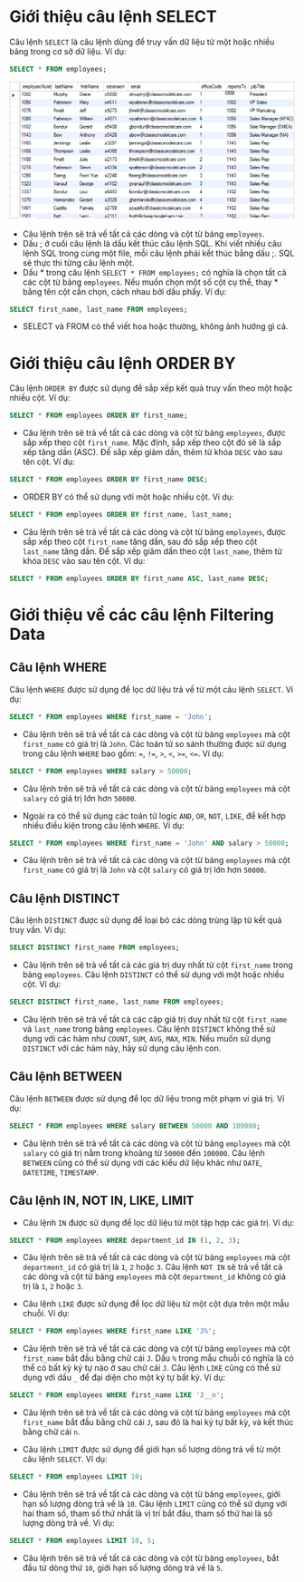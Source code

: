 # Giới thiệu câu lệnh SELECT

Câu lệnh `SELECT` là câu lệnh dùng để truy vấn dữ liệu từ một hoặc nhiều bảng trong cơ sở dữ liệu. Ví dụ:

```sql
SELECT * FROM employees;
```

![image](../image/image.png)

- Câu lệnh trên sẽ trả về tất cả các dòng và cột từ bảng `employees`.
- Dấu ; ở cuối câu lệnh là dấu kết thúc câu lệnh SQL. Khi viết nhiều câu lệnh SQL trong cùng một file, mỗi câu lệnh phải kết thúc bằng dấu ;. SQL sẽ thực thi từng câu lệnh một.
- Dấu \* trong câu lệnh `SELECT * FROM employees;` có nghĩa là chọn tất cả các cột từ bảng `employees`. Nếu muốn chọn một số cột cụ thể, thay \* bằng tên cột cần chọn, cách nhau bởi dấu phẩy. Ví dụ:

```sql
SELECT first_name, last_name FROM employees;
```

- SELECT và FROM có thể viết hoa hoặc thường, không ảnh hưởng gì cả.

# Giới thiệu câu lệnh ORDER BY

Câu lệnh `ORDER BY` được sử dụng để sắp xếp kết quả truy vấn theo một hoặc nhiều cột. Ví dụ:

```sql
SELECT * FROM employees ORDER BY first_name;
```

- Câu lệnh trên sẽ trả về tất cả các dòng và cột từ bảng `employees`, được sắp xếp theo cột `first_name`. Mặc định, sắp xếp theo cột đó sẽ là sắp xếp tăng dần (ASC). Để sắp xếp giảm dần, thêm từ khóa `DESC` vào sau tên cột. Ví dụ:

```sql
SELECT * FROM employees ORDER BY first_name DESC;
```

- ORDER BY có thể sử dụng với một hoặc nhiều cột. Ví dụ:

```sql
SELECT * FROM employees ORDER BY first_name, last_name;
```

- Câu lệnh trên sẽ trả về tất cả các dòng và cột từ bảng `employees`, được sắp xếp theo cột `first_name` tăng dần, sau đó sắp xếp theo cột `last_name` tăng dần. Để sắp xếp giảm dần theo cột `last_name`, thêm từ khóa `DESC` vào sau tên cột. Ví dụ:

```sql
SELECT * FROM employees ORDER BY first_name ASC, last_name DESC;
```

# Giới thiệu về các câu lệnh Filtering Data

## Câu lệnh WHERE

Câu lệnh `WHERE` được sử dụng để lọc dữ liệu trả về từ một câu lệnh `SELECT`. Ví dụ:

```sql
SELECT * FROM employees WHERE first_name = 'John';
```

- Câu lệnh trên sẽ trả về tất cả các dòng và cột từ bảng `employees` mà cột `first_name` có giá trị là `John`. Các toán tử so sánh thường được sử dụng trong câu lệnh `WHERE` bao gồm: `=`, `!=`, `>`, `<`, `>=`, `<=`. Ví dụ:

```sql
SELECT * FROM employees WHERE salary > 50000;
```

- Câu lệnh trên sẽ trả về tất cả các dòng và cột từ bảng `employees` mà cột `salary` có giá trị lớn hơn `50000`.

- Ngoài ra có thể sử dụng các toán tử logic `AND`, `OR`, `NOT`, `LIKE`,  để kết hợp nhiều điều kiện trong câu lệnh `WHERE`. Ví dụ:

```sql
SELECT * FROM employees WHERE first_name = 'John' AND salary > 50000;
```

- Câu lệnh trên sẽ trả về tất cả các dòng và cột từ bảng `employees` mà cột `first_name` có giá trị là `John` và cột `salary` có giá trị lớn hơn `50000`.

## Câu lệnh DISTINCT

Câu lệnh `DISTINCT` được sử dụng để loại bỏ các dòng trùng lặp từ kết quả truy vấn. Ví dụ:

```sql
SELECT DISTINCT first_name FROM employees;
```

- Câu lệnh trên sẽ trả về tất cả các giá trị duy nhất từ cột `first_name` trong bảng `employees`. Câu lệnh `DISTINCT` có thể sử dụng với một hoặc nhiều cột. Ví dụ:

```sql
SELECT DISTINCT first_name, last_name FROM employees;
```

- Câu lệnh trên sẽ trả về tất cả các cặp giá trị duy nhất từ cột `first_name` và `last_name` trong bảng `employees`. Câu lệnh `DISTINCT` không thể sử dụng với các hàm như `COUNT`, `SUM`, `AVG`, `MAX`, `MIN`. Nếu muốn sử dụng `DISTINCT` với các hàm này, hãy sử dụng câu lệnh con.

## Câu lệnh BETWEEN

Câu lệnh `BETWEEN` được sử dụng để lọc dữ liệu trong một phạm vi giá trị. Ví dụ:

```sql
SELECT * FROM employees WHERE salary BETWEEN 50000 AND 100000;
```

- Câu lệnh trên sẽ trả về tất cả các dòng và cột từ bảng `employees` mà cột `salary` có giá trị nằm trong khoảng từ `50000` đến `100000`. Câu lệnh `BETWEEN` cũng có thể sử dụng với các kiểu dữ liệu khác như `DATE`, `DATETIME`, `TIMESTAMP`.

## Câu lệnh IN, NOT IN, LIKE, LIMIT

- Câu lệnh `IN` được sử dụng để lọc dữ liệu từ một tập hợp các giá trị. Ví dụ:

```sql
SELECT * FROM employees WHERE department_id IN (1, 2, 3);
```

- Câu lệnh trên sẽ trả về tất cả các dòng và cột từ bảng `employees` mà cột `department_id` có giá trị là `1`, `2` hoặc `3`. Câu lệnh `NOT IN` sẽ trả về tất cả các dòng và cột từ bảng `employees` mà cột `department_id` không có giá trị là `1`, `2` hoặc `3`.

- Câu lệnh `LIKE` được sử dụng để lọc dữ liệu từ một cột dựa trên một mẫu chuỗi. Ví dụ:

```sql
SELECT * FROM employees WHERE first_name LIKE 'J%';
```

- Câu lệnh trên sẽ trả về tất cả các dòng và cột từ bảng `employees` mà cột `first_name` bắt đầu bằng chữ cái `J`. Dấu `%` trong mẫu chuỗi có nghĩa là có thể có bất kỳ ký tự nào ở sau chữ cái `J`. Câu lệnh `LIKE` cũng có thể sử dụng với dấu `_` để đại diện cho một ký tự bất kỳ. Ví dụ:

```sql
SELECT * FROM employees WHERE first_name LIKE 'J__n';
```

- Câu lệnh trên sẽ trả về tất cả các dòng và cột từ bảng `employees` mà cột `first_name` bắt đầu bằng chữ cái `J`, sau đó là hai ký tự bất kỳ, và kết thúc bằng chữ cái `n`. 

- Câu lệnh `LIMIT` được sử dụng để giới hạn số lượng dòng trả về từ một câu lệnh `SELECT`. Ví dụ:

```sql
SELECT * FROM employees LIMIT 10;
```

- Câu lệnh trên sẽ trả về tất cả các dòng và cột từ bảng `employees`, giới hạn số lượng dòng trả về là `10`. Câu lệnh `LIMIT` cũng có thể sử dụng với hai tham số, tham số thứ nhất là vị trí bắt đầu, tham số thứ hai là số lượng dòng trả về. Ví dụ:

```sql
SELECT * FROM employees LIMIT 10, 5;
```

- Câu lệnh trên sẽ trả về tất cả các dòng và cột từ bảng `employees`, bắt đầu từ dòng thứ `10`, giới hạn số lượng dòng trả về là `5`. 